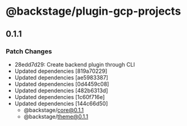 # @backstage/plugin-gcp-projects

## 0.1.1
### Patch Changes

- 28edd7d29: Create backend plugin through CLI
- Updated dependencies [819a70229]
- Updated dependencies [ae5983387]
- Updated dependencies [0d4459c08]
- Updated dependencies [482b6313d]
- Updated dependencies [1c60f716e]
- Updated dependencies [144c66d50]
  - @backstage/core@0.1.1
  - @backstage/theme@0.1.1

